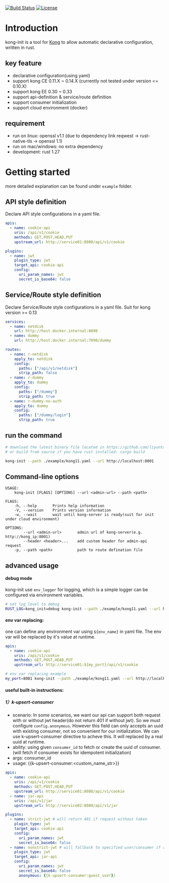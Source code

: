[![Build Status](https://travis-ci.org/liyuntao/kong-init.svg?branch=master)](https://travis-ci.org/liyuntao/kong-init)
[![License](https://img.shields.io/badge/license-Apache%202-4EB1BA.svg)](https://www.apache.org/licenses/LICENSE-2.0.html)

# Introduction

kong-init is a tool for [Kong](https://getkong.org/) to allow automatic declarative configuration, written in rust.

## key feature

* declarative configuration(using yaml)
* support kong CE 0.11.X ~ 0.14.X (currently not tested under version <= 0.10.X)
* support kong EE 0.30 ~ 0.33
* support api-definition & service/route definition
* support consumer initialization
* support cloud environment (docker)

## requirement

* run on linux: openssl v1.1 (due to dependency link reqwest -> rust-native-tls -> openssl 1.1)
* run on mac/windows: no extra dependency
* development: rust 1.27


# Getting started

more detailed explanation can be found under `example` folder.

## API style definition

Declare API style configurations in a yaml file. 
```yaml
apis:
  - name: cookie-api
    uris: /api/v1/cookie
    methods: GET,POST,HEAD,PUT
    upstream_url: http://service01:8080/api/v1/cookie

plugins:
  - name: jwt
    plugin_type: jwt
    target_api: cookie-api
    config:
      uri_param_names: jwt
      secret_is_base64: false

```


## Service/Route style definition

Declare Service/Route style configurations in a yaml file. Suit for kong version >= 0.13
```yaml
services:
  - name: netdisk
    url: http://host.docker.internal:8090
  - name: dummy
    url: http://host.docker.internal:7090/dummy

routes:
  - name: r-netdisk
    apply_to: netdisk
    config:
      paths: ["/api/v1/netdisk"]
      strip_path: false
  - name: r-dummy
    apply_to: dummy
    config:
      paths: ["/dummy"]
      strip_path: true
  - name: r-dummy-no-auth
    apply_to: dummy
    config:
      paths: ["/dummy/login"]
      strip_path: true
```

## run the command

```bash
# download the latest binary file located in https://github.com/liyuntao/kong-init/releases
# or build from source if you have rust installed: cargo build

kong-init --path ./example/kong11.yaml --url http://localhost:8001
```

## Command-line options

```
USAGE:
    kong-init [FLAGS] [OPTIONS] --url <admin-url> --path <path>

FLAGS:
    -h, --help       Prints help information
    -V, --version    Prints version information
    -w, --wait       wait until kong-server is ready(suit for init under cloud environment)

OPTIONS:
        --url <admin-url>       admin url of kong-server(e.g. http://kong_ip:8001)
        --header <header>...    add custom header for admin-api request
    -p, --path <path>           path to route defination file
```

## advanced usage

#### debug mode

kong-init use `env_logger` for logging, which is a simple logger can be configured via environment variables.
```bash
# set log_level to debug
RUST_LOG=kong_init=debug kong-init --path ./example/kong11.yaml --url http://localhost:8001
```

#### env var replacing:

one can define any environment var using `${env_name}` in yaml file. The env var will be replaced by it's value at runtime.
```yaml
apis:
  - name: cookie-api
    uris: /api/v1/cookie
    methods: GET,POST,HEAD,PUT
    upstream_url: http://service01:${my_port}/api/v1/cookie
```

```bash
# env var replacing example
my_port=8081 kong-init --path ./example/kong11.yaml --url http://localhost:8001
```


#### useful built-in instructions:

##### 1）k-upsert-consumer
* scenario: In some scenarios, we want our api can support both request with or without jwt header(do not return 401 if without jwt). 
So we must configure `config.anonymous`. However this field can only accepts an uuid with existing consumer, not so convenient for our initialization.
We can use k-upsert-consumer directive to acheve this. It will replaced by a real uuid at runtime.
* ability: using given `consumer_id` to fetch or create the uuid of consumer. (will fetch if consumer exists for idempotent initialization)
* args: consumer_id 
* usage: {{k-upsert-consumer:<custom_name_str>}}

```yaml
apis:
  - name: cookie-api
    uris: /api/v1/cookie
    methods: GET,POST,HEAD,PUT
    upstream_url: http://service01:8080/api/v1/cookie
  - name: jar-api
    uris: /api/v1/jar
    upstream_url: http://service02:8080/api/v1/jar

plugins:
  - name: strict-jwt # will return 401 if request without token
    plugin_type: jwt
    target_api: cookie-api
    config:
      uri_param_names: jwt
      secret_is_base64: false
  - name: nonstrict-jwt # will fallback to specified user/consumer if request without token
    plugin_type: jwt
    target_api: jar-api
    config:
      uri_param_names: jwt
      secret_is_base64: false
      anonymous: {{k-upsert-consumer:guest_user}}
```